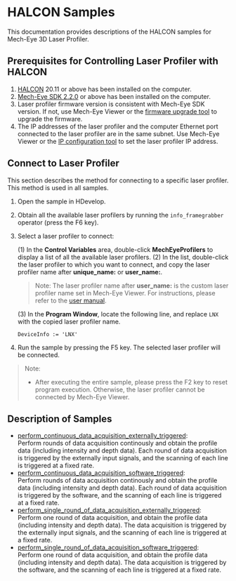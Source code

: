 # HALCON Samples

This documentation provides descriptions of the HALCON samples for Mech-Eye 3D Laser Profiler.

## Prerequisites for Controlling Laser Profiler with HALCON

1. [HALCON](https://www.mvtec.com/downloads) 20.11 or above has been installed on the computer.
2. [Mech-Eye SDK 2.2.0](https://downloads.mech-mind.com/?tab=tab-sdk) or above has been installed on the computer.
3. Laser profiler firmware version is consistent with Mech-Eye SDK version. If not, use Mech-Eye Viewer or the [firmware upgrade tool](https://docs.mech-mind.net/en/eye-3d-profiler/latest/api/api-camera-firmware-update.html) to upgrade the firmware.
4. The IP addresses of the laser profiler and the computer Ethernet port connected to the laser profiler are in the same subnet. Use Mech-Eye Viewer or the [IP configuration tool](https://docs.mech-mind.net/en/eye-3d-profiler/latest/api/api-ip-configuration.html) to set the laser profiler IP address.

## Connect to Laser Profiler

This section describes the method for connecting to a specific laser profiler. This method is used in all samples.

1. Open the sample in HDevelop.
2. Obtain all the available laser profilers by running the `info_framegrabber` operator (press the F6 key).
3. Select a laser profiler to connect:

    (1) In the **Control Variables** area, double-click **MechEyeProfilers** to display a list of all the available laser profilers.
    (2) In the list, double-click the laser profiler to which you want to connect, and copy the laser profiler name after **unique_name:** or **user_name:**.

    > Note: The laser profiler name after **user_name:** is the custom laser profiler name set in Mech-Eye Viewer. For instructions, please refer to the [user manual](https://docs.mech-mind.net/en/eye-3d-profiler/latest/viewer/connect-to-camera-and-set-ip.html#set-camera-name).

    (3) In the **Program Window**, locate the following line, and replace `LNX` with the copied laser profiler name.

    ```halcon
    DeviceInfo := 'LNX'
    ```

4. Run the sample by pressing the F5 key. The selected laser profiler will be connected.

> Note:
>
> * After executing the entire sample, please press the F2 key to reset program execution. Otherwise, the laser profiler cannot be connected by Mech-Eye Viewer.

## Description of Samples

* [perform_continuous_data_acquisition_externally_triggered](https://github.com/MechMindRobotics/mecheye_halcon_samples/tree/master/profiler/perform_continuous_data_acquisition_externally_triggered.hdev):  
  Perform rounds of data acquisition continously and obtain the profile data (including intensity and depth data). Each round of data acquisition is triggered by the externally input signals, and the scanning of each line is triggered at a fixed rate.
* [perform_continuous_data_acquisition_software_triggered](https://github.com/MechMindRobotics/mecheye_halcon_samples/tree/master/profiler/perform_continuous_data_acquisition_externally_triggered.hdev):  
  Perform rounds of data acquisition continously and obtain the profile data (including intensity and depth data). Each round of data acquisition is triggered by the software, and the scanning of each line is triggered at a fixed rate.
* [perform_single_round_of_data_acquisition_externally_triggered](https://github.com/MechMindRobotics/mecheye_halcon_samples/tree/master/profiler/perform_continuous_data_acquisition_externally_triggered.hdev):  
  Perform one round of data acquisition, and obtain the profile data (including intensity and depth data). The data acquisition is triggered by the externally input signals, and the scanning of each line is triggered at a fixed rate.
* [perform_single_round_of_data_acquisition_software_triggered](https://github.com/MechMindRobotics/mecheye_halcon_samples/tree/master/profiler/perform_continuous_data_acquisition_externally_triggered.hdev):  
  Perform one round of data acquisition, and obtain the profile data (including intensity and depth data). The data acquisition is triggered by the software, and the scanning of each line is triggered at a fixed rate.
